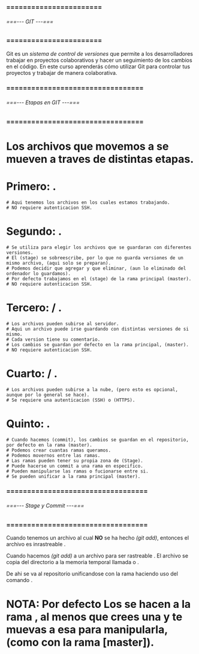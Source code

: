### ======================= ###
###### ===--- GIT ---=== ######
### ======================= ###

Git es un _sistema de control de versiones_ que permite a los desarrolladores trabajar en proyectos colaborativos y hacer un seguimiento de los cambios en el código. En este curso aprenderás cómo utilizar Git para controlar tus proyectos y trabajar de manera colaborativa.

### ================================= ###
###### ===--- Etapas en GIT ---=== ######
### ================================= ###

# Los archivos que movemos a [](git) se mueven a traves de distintas etapas.

# Primero: [](Computadora).
	# Aqui tenemos los archivos en los cuales estamos trabajando.
	# NO requiere autenticacion SSH.

# Segundo: [](Stage).
	# Se utiliza para elegir los archivos que se guardaran con diferentes versiones.
	# El (stage) se sobreescribe, por lo que no guarda versiones de un mismo archivo, (aqui solo se preparan).
	# Podemos decidir que agregar y que eliminar, (aun lo eliminado del ordenador lo guardamos).
	# Por defecto trabajamos en el (stage) de la rama principal (master).
	# NO requiere autenticacion SSH.

# Tercero: [](Commit) / [](Repositorio_local).
	# Los archivos pueden subirse al servidor.
	# Aqui un archivo puede irse guardando con distintas versiones de si mismo.
	# Cada version tiene su comentario.
	# Los cambios se guardan por defecto en la rama principal, (master).
	# NO requiere autenticacion SSH.

# Cuarto: [](Remoto) / [](Repositorio_remoto).
	# Los archivos pueden subirse a la nube, (pero esto es opcional, aunque por lo general se hace).
	# Se requiere una autenticacion (SSH) o (HTTPS).

# Quinto: [](Ramas).
	# Cuando hacemos (commit), los cambios se guardan en el repositorio, por defecto en la rama (master).
	# Podemos crear cuantas ramas queramos.
	# Podemos movernos entre las ramas.
	# Las ramas pueden tener su propia zona de (Stage).
	# Puede hacerse un commit a una rama en especifico.
	# Pueden manipularse las ramas o fucionarse entre si.
	# Se pueden unificar a la rama principal (master).

### ================================== ###
###### ===--- Stage y Commit ---=== ######
### ================================== ###

Cuando tenemos un archivo al cual __NO__ se ha hecho _(git add)_, entonces el archivo es inrastreable [](untracked). 

Cuando hacemos _(git add)_ a un archivo para ser rastreable [](tracked). El archivo se copia del directorio a la memoria temporal llamada [](staging) o [](stage).

De ahi se va al repositorio unificandose con la rama [](master) haciendo uso del comando [](commit).

# NOTA: Por defecto Los [](commit) se hacen a la rama [](master), al menos que crees una y te muevas a esa para manipularla, (como con la rama [master]).